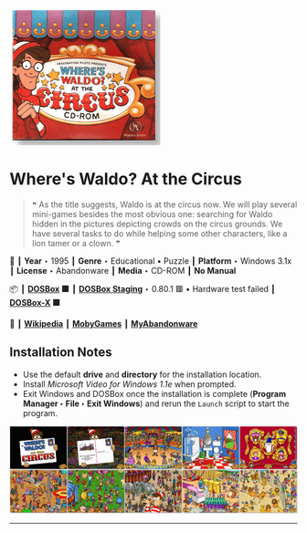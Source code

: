 ![](Thumbnail.png "application-thumbnail")

# Where's Waldo? At the Circus

> ❝ As the title suggests, Waldo is at the circus now. We will play several mini-games besides the most obvious one: searching for Waldo hidden in the pictures depicting crowds on the circus grounds. We have several tasks to do while helping some other characters, like a lion tamer or a clown. ❞
>

📌 ┃ **Year** ‣ 1995 ┃ **Genre** ‣ Educational • Puzzle ┃ **Platform** ‣ Windows 3.1x ┃ **License** ‣ Abandonware ┃ **Media** ‣ CD-ROM ┃ **No Manual** 

📦 ┃ **[DOSBox](https://www.dosbox.com/) 🟩** ┃ **[DOSBox Staging](https://dosbox-staging.github.io/)** ‣ 0.80.1 🟥 • Hardware test failed ┃ **[DOSBox-X](https://dosbox-x.com/) 🟩** 

📎 ┃ **[Wikipedia](https://en.wikipedia.org/wiki/Where%27s_Waldo_at_the_Circus)** ┃ **[MobyGames](https://www.mobygames.com/game/86105/wheres-waldo-at-the-circus/)** ┃ **[MyAbandonware](https://www.myabandonware.com/game/where-s-waldo-at-the-circus-gfw)** 

## Installation Notes
- Use the default **drive** and **directory** for the installation location.
- Install *Microsoft Video for Windows 1.1e* when prompted.
- Exit Windows and DOSBox once the installation is complete (**Program Manager ‣ File ‣ Exit Windows**) and rerun the `Launch` script to start the program.

![](Montage.png "Where's Waldo? At the Circus")

---


